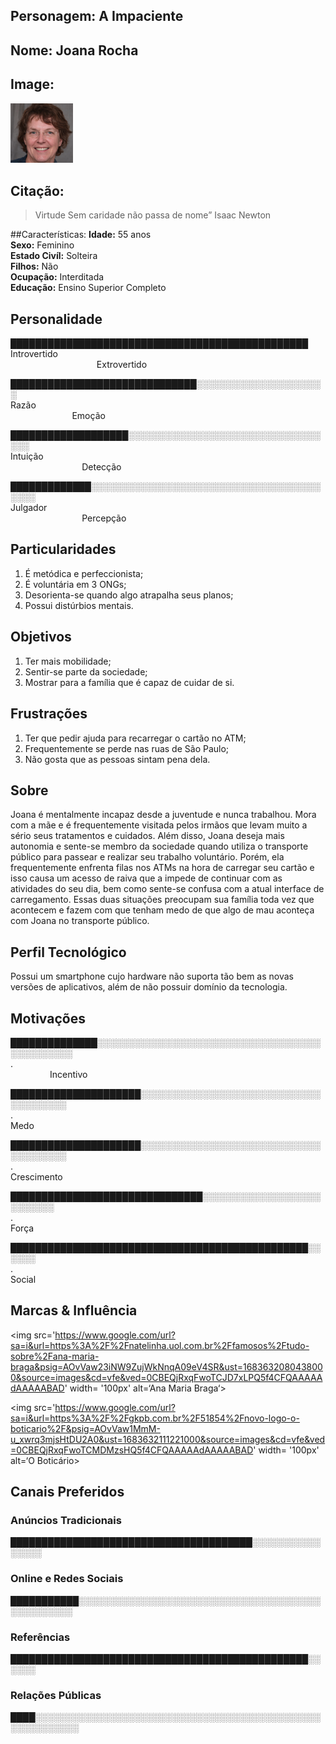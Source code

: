 
## Personagem: A Impaciente

## Nome: Joana Rocha

## Image: 
<img src="Persona1.png" width="100px" alt="Joana Rocha"/>


## Citação:

> Virtude Sem caridade não passa de nome” Isaac Newton

##Características:
**Idade:** 55 anos<br> 
**Sexo:** Feminino<br> 
**Estado Civíl:** Solteira<br> 
**Filhos:** Não<br> 
**Ocupação:** Interditada<br> 
**Educação:** Ensino Superior Completo

## Personalidade

████████████████████████████████████████████████<br> 
Introvertido                                                                                                                                               Extrovertido

██████████████████████████████░░░░░░░░░░░░░░░░░░░░░<br> 
Razão                                                                                                                                               Emoção

███████████████████░░░░░░░░░░░░░░░░░░░░░░░░░░░░░░░░░░<br> 
Intuição                                                                                                                                               Detecção

█████████████░░░░░░░░░░░░░░░░░░░░░░░░░░░░░░░░░░░░░░░░░<br> 
Julgador                                                                                                                                               Percepção

## Particularidades
1. É metódica e perfeccionista;
2. É voluntária em 3 ONGs;
3. Desorienta-se quando algo atrapalha seus planos;
4. Possui distúrbios mentais.

## Objetivos
1. Ter mais mobilidade;
2. Sentir-se parte da sociedade;
3. Mostrar para a família que é capaz de cuidar de si.

## Frustrações
1. Ter que pedir ajuda para recarregar o cartão no ATM;
2. Frequentemente se perde nas ruas de São Paulo;
3. Não gosta que as pessoas sintam pena dela.

## Sobre
Joana é mentalmente incapaz desde a juventude e nunca trabalhou. Mora com a mãe e é frequentemente visitada pelos irmãos que levam muito a sério seus tratamentos e cuidados. Além disso, Joana deseja mais autonomia e sente-se membro da sociedade quando utiliza o transporte público para passear e realizar seu trabalho voluntário. Porém, ela frequentemente enfrenta filas nos ATMs na hora de carregar seu cartão e isso causa um acesso de raiva que a impede de continuar com as atividades do seu dia, bem como sente-se confusa com a atual interface de carregamento. Essas duas situações preocupam sua família toda vez que acontecem e fazem com que tenham medo de que algo de mau aconteça com Joana no transporte público.

## Perfil Tecnológico
Possui um smartphone cujo hardware não suporta tão bem as novas versões de aplicativos, além de não possuir domínio da tecnologia.

## Motivações

██████████████░░░░░░░░░░░░░░░░░░░░░░░░░░░░░░░░░░░░░░░░░░░░░░<br> 
.                                                                                                                                              Incentivo

█████████████████████░░░░░░░░░░░░░░░░░░░░░░░░░░░░░░░░░░░░░░<br> 
.                                                                                                                                   
Medo

█████████████████████░░░░░░░░░░░░░░░░░░░░░░░░░░░░░░░░░░░░░░<br> 
.                                                                                                                                   
Crescimento

███████████████████████████████░░░░░░░░░░░░░░░░░░░░░░░░░░<br> 
.                                                                                                                                   
Força

████████████████████████████████████████████████░░░░░░<br> 
.                                                                                                                                   
Social


## Marcas & Influência
<img src='https://www.google.com/url?sa=i&url=https%3A%2F%2Fnatelinha.uol.com.br%2Ffamosos%2Ftudo-sobre%2Fana-maria-braga&psig=AOvVaw23iNW9ZujWkNnqA09eV4SR&ust=1683632080438000&source=images&cd=vfe&ved=0CBEQjRxqFwoTCJD7xLPQ5f4CFQAAAAAdAAAAABAD' width= '100px' alt=‘Ana Maria Braga‘>

<img src='https://www.google.com/url?sa=i&url=https%3A%2F%2Fgkpb.com.br%2F51854%2Fnovo-logo-o-boticario%2F&psig=AOvVaw1MmM-u_xwrq3mjsHtDU2A0&ust=1683632111221000&source=images&cd=vfe&ved=0CBEQjRxqFwoTCMDMzsHQ5f4CFQAAAAAdAAAAABAD' width= '100px' alt=‘O Boticário>


## Canais Preferidos

### Anúncios Tradicionais
███████████████████████████████████████░░░░░░░░░░░░░░░░<br>

### Online e Redes Sociais
███████████░░░░░░░░░░░░░░░░░░░░░░░░░░░░░░░░░░░░░░░░░░░░░░░░░<br>
### Referências
████████████████████████████████████████████████░░░░░░<br>
### Relações Públicas
████░░░░░░░░░░░░░░░░░░░░░░░░░░░░░░░░░░░░░░░░░░░░░░░░░░░░░░░░░<br>